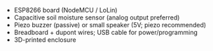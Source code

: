 - ESP8266 board (NodeMCU / LoLin)
- Capacitive soil moisture sensor (analog output preferred)
- Piezo buzzer (passive) or small speaker (5V; piezo recommended)
- Breadboard + dupont wires; USB cable for power/programming
- 3D-printed enclosure

